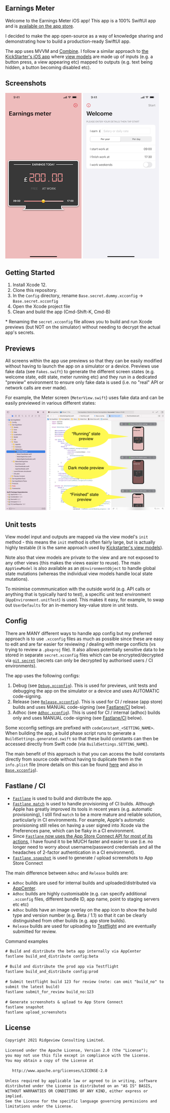 ## Earnings Meter

Welcome to the Earnings Meter iOS app!  This app is a 100% SwiftUI app and is [available on the app store](https://apps.apple.com/app/id1549867514#?platform=iphone).

I decided to make the app open-source as a way of knowledge sharing and demonstrating how to build a production-ready SwiftUI app.

The app uses MVVM and [Combine](https://developer.apple.com/documentation/combine). I follow a similar approach to [the KickStarter's iOS app](https://github.com/kickstarter/ios-oss) where [view models](https://github.com/kickstarter/ios-oss/tree/master/Library/ViewModels) are made up of inputs (e.g. a button press, a view appearing etc) mapped to outputs (e.g. text being hidden, a button becoming disabled etc).

## Screenshots

![](Docs/Images/iPhone-12-Pro-Max-02-MeterAtWork.png)
![](Docs/Images/iPhone-12-Pro-Max-04-Welcome.png)


## Getting Started

1. Install Xcode 12.
1. Clone this repository.
1. In the `Config` directory, rename `Base.secret.dummy.xcconfig` -> `Base.secret.xcconfig`
1. Open the Xcode project file
1. Clean and build the app (Cmd-Shift-K, Cmd-B)

&#42; Renaming the `secret.xcconfig` file allows you to build and run Xcode previews (but NOT on the simulator) without needing to decrypt the actual app's secrets.


## Previews

All screens within the app use previews so that they can be easily modified without having to launch the app on a simulator or a device. Previews use fake data (see `Fakes.swift`) to generate the different screen states (e.g. welcome state, edit state, meter running etc) and they run in a dedicated "preview" environment to ensure only fake data is used (i.e. no "real" API or network calls are ever made).

For example, the Meter screen (`MeterView.swift`) uses fake data and can be easily previewed in various different states:

![](Docs/Images/preview-example.png)


## Unit tests

View model input and outputs are mapped via the view model's `init` method - this means the `init` method is often fairly large, but is actually highly testable (it is the same approach used by [Kickstarter's view models](https://github.com/kickstarter/ios-oss/tree/master/Library/ViewModels)).

Note also that view models are private to the view and are not exposed to any other views (this makes the views easier to reuse). The main `AppViewModel` is also available as an `@EnvironmentObject` to handle
global state mutations (whereas the individual view models handle local state mutations).

To minimise commmunication with the outside world (e.g. API calls or anything that is typically hard to test), a specific unit test environment (`AppEnvironment.unitTest`) is used. This makes it easy, for example, to swap out `UserDefaults` for an in-memory key-value store in unit tests.


## Config

There are MANY different ways to handle app config but my preferred approach is to use `.xcconfig` files as much as possible since these are easy to edit and are far easier for reviewing / dealing with merge conflicts (vs trying to review a `.pbxproj` file). It also allows potentially sensitive data to be stored in separate `secret.xcconfig` files which can be encrypted/decrypted via [`git secret`](https://git-secret.io) (secrets can only be decrypted by authorised users / CI environments).

The app uses the following configs:

1. Debug (see [`Debug.xcconfig`](Config/Debug.xcconfig)). This is used for previews, unit tests and debugging the app on the simulator or a device and uses AUTOMATIC code-signing.
1. Release (see [`Release.xcconfig`](Config/Release.xcconfig)). This is used for CI  / release (app store) builds
and uses MANUAL code-signing (see [Fastlane/CI](#fastlane-/-CI) below).
1. Adhoc (see [`Adhoc.xconfig`](Config/Adhoc.xcconfig)). This is used for CI / internal (adhoc) builds only and uses MANUAL code-signing (see [Fastlane/CI](#fastlane-/-CI) below).

Some xcconfig settings are prefixed with `codeConstant_<SETTING_NAME>`. When building the app, a build phase script runs to generate a `BuildSettings.generated.swift` so that these build constants can then be accessed directly from Swift code (via `BuildSettings.SETTING_NAME`).

The main benefit of this approach is that you can access the build constants directly from source code without having to duplicate them in the `info.plist` file (more details on this can be found [here](https://medium.com/@hamdullahshah/generating-code-from-xcode-configurations-6fd203ec69ef) and also in [`Base.xcconfig`](Config/Base.xcconfig)).


## Fastlane / CI

* [`Fastlane`](https://fastlane.tools) is used to build and distribute the app.
* [`Fastlane match`](https://docs.fastlane.tools/actions/match/) is used to handle provisioning of CI builds. Although Apple has greatly improved its tools in recent years (e.g. automatic provisioning), I still find `match` to be a more mature and reliable solution, particularly in CI environments. For example, Apple's automatic provisioning still relies on having a user signed into Xcode via the Preferences pane, which can be flaky in a CI environment.
* Since [`Fastlane` now uses the App Store Connect API for most of its actions](https://docs.fastlane.tools/app-store-connect-api/), I have found it to be MUCH faster and easier to use (i.e. no longer need to worry about username/password credentials and all the headaches of 2-factor authentication in a CI environment).
* [`Fastlane snapshot`](https://docs.fastlane.tools/actions/snapshot/) is used to generate / upload screenshots to App Store Connect

The main difference between `Adhoc` and `Release` builds are:

* `Adhoc` builds are used for internal builds and uploaded/distributed via [AppCenter](https://appcenter.ms). 
* `Adhoc` builds are highly customisable (e.g. can specify additional `.xcconfig` files, different bundle ID, app name, point to staging servers etc etc)
* `Adhoc` builds have an image overlay on the app icon to show the build type and version number (e.g. Beta / 1.1) so that it can be clearly distinguished from other builds (e.g. app store builds).
* `Release` builds are used for uploading to [Testflight](https://www.google.com/search?client=safari&rls=en&q=testflight&ie=UTF-8&oe=UTF-8) and are eventually submitted for review.

Command examples

```
# Build and distribute the beta app internally via AppCenter
fastlane build_and_distribute config:beta

# Build and distribute the prod app via Testflight
fastlane build_and_distribute config:prod

# Submit testflight build 123 for review (note: can omit "build_no" to submit the latest build)
fastlane submit_for_review build_no:123

# Generate screenshots & upload to App Store Connect
fastlane snapshot
fastlane upload_screenshots
```

## License

```
Copyright 2021 Ridgeview Consulting Limited.

Licensed under the Apache License, Version 2.0 (the "License");
you may not use this file except in compliance with the License.
You may obtain a copy of the License at

   http://www.apache.org/licenses/LICENSE-2.0

Unless required by applicable law or agreed to in writing, software
distributed under the License is distributed on an "AS IS" BASIS,
WITHOUT WARRANTIES OR CONDITIONS OF ANY KIND, either express or implied.
See the License for the specific language governing permissions and
limitations under the License.
```
